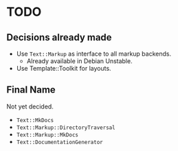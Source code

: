 TODO
====

Decisions already made
----------------------

* Use `Text::Markup` as interface to all markup backends.
   * Already available in Debian Unstable.
* Use Template::Toolkit for layouts.
   
Final Name
----------

Not yet decided.

* `Text::MkDocs`
* `Text::Markup::DirectoryTraversal`
* `Text::Markup::MkDocs`
* `Text::DocumentationGenerator`
